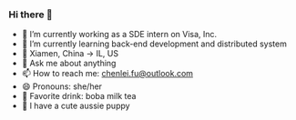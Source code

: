 ### Hi there 👋

- 🔭 I’m currently working as a SDE intern on Visa, Inc.
- 🌱 I’m currently learning back-end development and distributed system
- 📍 Xiamen, China -> IL, US
- 💬 Ask me about anything
- 📫 How to reach me: chenlei.fu@outlook.com
- 😄 Pronouns: she/her
- 🧋 Favorite drink: boba milk tea
- 🐾 I have a cute aussie puppy

